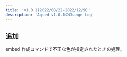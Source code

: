 ```yaml
---
title: 'v1.0.1(2022/08/22-2022/12/9)'
description: 'Aqued v1.0.1のChange Log'
---
```


## 追加

embed 作成コマンドで不正な色が指定されたときの処理。
